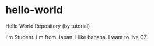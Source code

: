 # hello-world
Hello World Repository (by tutorial)

I'm Student. I'm from Japan. I like banana.
I want to live CZ.
